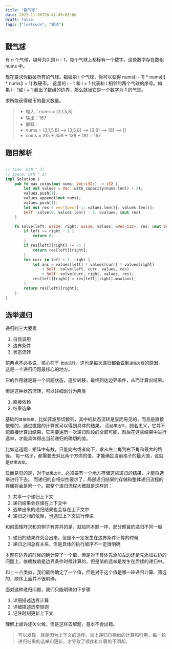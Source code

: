 ```yaml
---
title: "戳气球"
date: 2023-11-06T20:41:45+08:00
draft: false
tags: ["leetcode", "算法"]
---
```


## [戳气球](https://leetcode.cn/problems/burst-balloons/)

有 n 个气球，编号为0 到 n - 1，每个气球上都标有一个数字，这些数字存在数组 nums 中。

现在要求你戳破所有的气球。戳破第 i 个气球，你可以获得 nums[i - 1] * nums[i] * nums[i + 1] 枚硬币。 这里的 i - 1 和 i + 1 代表和 i 相邻的两个气球的序号。如果 i - 1或 i + 1 超出了数组的边界，那么就当它是一个数字为 1 的气球。

求所能获得硬币的最大数量。

>- 输入：nums = [3,1,5,8]
>- 输出：167
>- 解释：
>- nums = [3,1,5,8] --> [3,5,8] --> [3,8] --> [8] --> []
>- coins =  3*1*5    +   3*5*8   +  1*3*8  + 1*8*1 = 167


## 题目解析

```rust

// time: O(N ^ 3)
// space: O(N ^ 2)
impl Solution {
    pub fn max_coins(mut nums: Vec<i32>) -> i32 {
        let mut values = Vec::with_capacity(nums.len() + 2);
        values.push(1);
        values.append(&mut nums);
        values.push(1);
        let mut res = vec![vec![-1; values.len()]; values.len()];
        Self::solve(0, values.len() - 1, &values, &mut res)
    }

    fn solve(left: usize, right: usize, values: &Vec<i32>, res: &mut Vec<Vec<i32>>) -> i32 {
        if left >= right - 1 {
            return 0;
        }
        if res[left][right] != -1 {
            return res[left][right];
        }
        for curr in left + 1..right {
            let ans = values[left] * values[curr] * values[right]
                + Self::solve(left, curr, values, res)
                + Self::solve(curr, right, values, res);
            res[left][right] = res[left][right].max(ans);
        }
        return res[left][right];
    }
}
```

## 选举递归

递归的三大要素
1. 自我调用
2. 边界条件
3. 状态流转

前两点不必多说，核心在于 `状态流转`，这也是每次递归都会说到`递推方程`的原因，这是一个递归问题最核心的地方。

它的作用就是将一个问题状态，逐步转移，最终到达边界条件，从而计算出结果。

但是这种状态流转，可以详细划分为两类
1. 直接依赖
2. 结果选举

基础的`直接依赖`，比如菲波那切数列，其中的状态流转是显而易见的，而且是直接依赖的，通过直接的计算就可以得到具体的结果。
而`结果选举`，顾名思义，它并不能直接计算出结果，它需要遍历一次递归阶段的全部可能，然后在这些结果中进行选举，才能具体得出当前递归的确切的值。

比如这道题：矩阵中有数，只能向右或者向下，求从左上角到右下角和最大的路径。
每一格子，都需要去对比两个方向的值，才能确定当前格子的最大值，这就是`结果选举`。

显而易见的是，对于`结果选举`，必须要有一个地方存储这些递归的结果，才能将选举进行下去。
而递归的自相似性要求了，局部递归结果的存储和整体递归流程的存储将会是同一个。那整个递归流程大概就是这样的：
1. 共享一个递归上下文
2. 递归结果会存储在上下文中
3. 选举出来的递归结果也会存在上下文中
4. 递归之间的依赖，也通过上下文进行传递

和前面矩阵求和的例子有差异的是，就如同本题一样，部分题目的递归不同一般
1. 递归的结果终究会出来，但是不一定发生在边界条件计算的时候
2. 递归之间总有关系，但是具体的执行顺序不一定很明确

本题在边界的时候的确计算了一个值，但是对于具体先添加左边还是先添加右边的问题上，依赖数值是边界条件时候计算的，但是值的选举是发生在后续的递归中。

和上一点类似，我们最终确定了一个值，但是对于这个值是哪一轮递归计算、筛选的，顺序上面并不很明确。

面对这种递归问题，我们只能明确如下步骤
1. 详细描述边界计算
2. 详细描述选举规则
3. 记住时刻更新上下文

理解上或许还欠火候，但是这样去解题，基本不会出错。

> 可以发现，就是因为上下文的透传，加上递归自相似的计算和引用、每一轮递归结果的选举和更新，才导致了顺序和步骤的不明却。       
